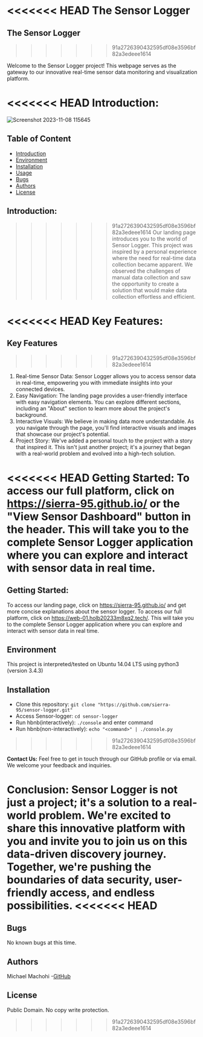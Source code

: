 <<<<<<< HEAD
**The Sensor Logger**
=======
## The Sensor Logger
>>>>>>> 91a2726390432595df08e3596bf82a3edeee1614

Welcome to the Sensor Logger project!
This webpage serves as the gateway to our innovative real-time sensor data monitoring and visualization platform.

<<<<<<< HEAD
**Introduction:**
=======
![Screenshot 2023-11-08 115645](https://github.com/sierra-95/sensor-logger/assets/111045570/b1ed9d29-fa55-4693-b8a8-7f9bc33d60e2)
## Table of Content
* [Introduction](#introduction)
* [Environment](#environment)
* [Installation](#installation)
* [Usage](#usage)
* [Bugs](#bugs)
* [Authors](#authors)
* [License](#license)

## Introduction:
>>>>>>> 91a2726390432595df08e3596bf82a3edeee1614
Our landing page introduces you to the world of Sensor Logger.
This project was inspired by a personal experience where the need for real-time data collection became apparent.
We observed the challenges of manual data collection and saw the opportunity to create a solution that would make data collection effortless and efficient.

<<<<<<< HEAD
**Key Features:**
=======
## Key Features
>>>>>>> 91a2726390432595df08e3596bf82a3edeee1614

1. Real-time Sensor Data: Sensor Logger allows you to access sensor data in real-time, empowering you with immediate insights into your connected devices.
2. Easy Navigation: The landing page provides a user-friendly interface with easy navigation elements. You can explore different sections, including an "About" section to learn more about the project's background.
3. Interactive Visuals: We believe in making data more understandable. As you navigate through the page, you'll find interactive visuals and images that showcase our project's potential.
4. Project Story: We've added a personal touch to the project with a story that inspired it. This isn't just another project; it's a journey that began with a real-world problem and evolved into a high-tech solution.


<<<<<<< HEAD
**Getting Started:**
To access our full platform, click on https://sierra-95.github.io/ or the "View Sensor Dashboard" button in the header. This will take you to the complete Sensor Logger application where you can explore and interact with sensor data in real time.
=======
## Getting Started:
To access our landing page, click on https://sierra-95.github.io/ and get more concise explanations about the sensor logger.
To access our full platform, click on https://web-01.holb20233m8xq2.tech/. This will take you to the complete Sensor Logger application where you can explore and interact with sensor data in real time.
## Environment
This project is interpreted/tested on Ubuntu 14.04 LTS using python3 (version 3.4.3)

## Installation
* Clone this repository: `git clone "https://github.com/sierra-95/sensor-logger.git"`
* Access Sensor-logger: `cd sensor-logger`
* Run hbnb(interactively): `./console` and enter command
* Run hbnb(non-interactively): `echo "<command>" | ./console.py`
>>>>>>> 91a2726390432595df08e3596bf82a3edeee1614

**Contact Us:**
Feel free to get in touch through our GitHub profile or via email. We welcome your feedback and inquiries.

**Conclusion:**
Sensor Logger is not just a project; it's a solution to a real-world problem. We're excited to share this innovative platform with you and invite you to join us on this data-driven discovery journey. Together, we're pushing the boundaries of data security, user-friendly access, and endless possibilities.
<<<<<<< HEAD
=======
## Bugs
No known bugs at this time. 

## Authors
Michael Machohi -[GitHub](https://github.com/sierra-95) 
## License
Public Domain. No copy write protection. 
>>>>>>> 91a2726390432595df08e3596bf82a3edeee1614

